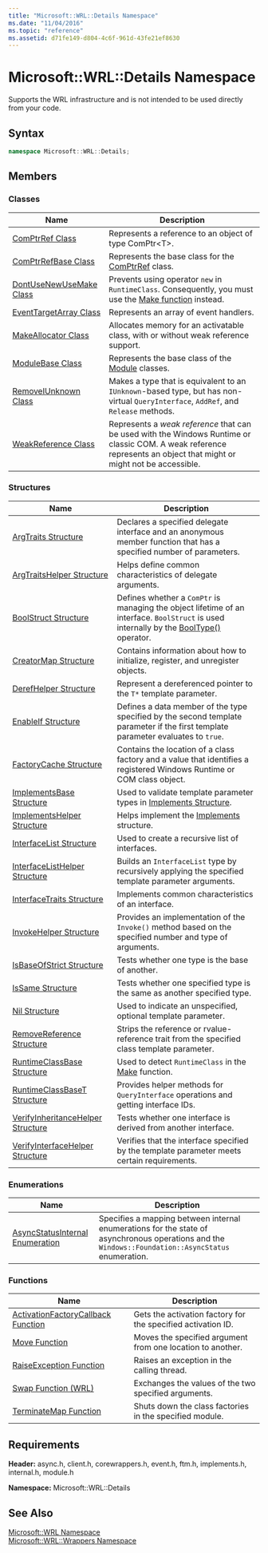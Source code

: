 ```yaml
---
title: "Microsoft::WRL::Details Namespace"
ms.date: "11/04/2016"
ms.topic: "reference"
ms.assetid: d71fe149-d804-4c6f-961d-43fe21ef8630
---
```

# Microsoft::WRL::Details Namespace

Supports the WRL infrastructure and is not intended to be used directly from your code.

## Syntax

```cpp
namespace Microsoft::WRL::Details;
```

## Members

### Classes

|Name|Description|
|----------|-----------------|
|[ComPtrRef Class](comptrref-class.md)|Represents a reference to an object of type ComPtr\<T>.|
|[ComPtrRefBase Class](comptrrefbase-class.md)|Represents the base class for the [ComPtrRef](comptrref-class.md) class.|
|[DontUseNewUseMake Class](dontusenewusemake-class.md)|Prevents using operator `new` in `RuntimeClass`. Consequently, you must use the [Make function](make-function.md) instead.|
|[EventTargetArray Class](eventtargetarray-class.md)|Represents an array of event handlers.|
|[MakeAllocator Class](makeallocator-class.md)|Allocates memory for an activatable class, with or without weak reference support.|
|[ModuleBase Class](modulebase-class.md)|Represents the base class of the [Module](module-class.md) classes.|
|[RemoveIUnknown Class](removeiunknown-class.md)|Makes a type that is equivalent to an `IUnknown`-based type, but has non-virtual `QueryInterface`, `AddRef`, and `Release` methods.|
|[WeakReference Class](weakreference-class.md)|Represents a *weak reference* that can be used with the Windows Runtime or classic COM. A weak reference represents an object that might or might not be accessible.|

### Structures

|Name|Description|
|----------|-----------------|
|[ArgTraits Structure](argtraits-structure.md)|Declares a specified delegate interface and an anonymous member function that has a specified number of parameters.|
|[ArgTraitsHelper Structure](argtraitshelper-structure.md)|Helps define common characteristics of delegate arguments.|
|[BoolStruct Structure](boolstruct-structure.md)|Defines whether a `ComPtr` is managing the object lifetime of an interface. `BoolStruct` is used internally by the [BoolType()](comptr-class.md#operator-microsoft-wrl-details-booltype) operator.|
|[CreatorMap Structure](creatormap-structure.md)|Contains information about how to initialize, register, and unregister objects.|
|[DerefHelper Structure](derefhelper-structure.md)|Represent a dereferenced pointer to the `T*` template parameter.|
|[EnableIf Structure](enableif-structure.md)|Defines a data member of the type specified by the second template parameter if the first template parameter evaluates to `true`.|
|[FactoryCache Structure](factorycache-structure.md)|Contains the location of a class factory and a value that identifies a registered Windows Runtime or COM class object.|
|[ImplementsBase Structure](implementsbase-structure.md)|Used to validate template parameter types in [Implements Structure](implements-structure.md).|
|[ImplementsHelper Structure](implementshelper-structure.md)|Helps implement the [Implements](implements-structure.md) structure.|
|[InterfaceList Structure](interfacelist-structure.md)|Used to create a recursive list of interfaces.|
|[InterfaceListHelper Structure](interfacelisthelper-structure.md)|Builds an `InterfaceList` type by recursively applying the specified template parameter arguments.|
|[InterfaceTraits Structure](interfacetraits-structure.md)|Implements common characteristics of an interface.|
|[InvokeHelper Structure](invokehelper-structure.md)|Provides an implementation of the `Invoke()` method based on the specified number and type of arguments.|
|[IsBaseOfStrict Structure](isbaseofstrict-structure.md)|Tests whether one type is the base of another.|
|[IsSame Structure](issame-structure.md)|Tests whether one specified type is the same as another specified type.|
|[Nil Structure](nil-structure.md)|Used to indicate an unspecified, optional template parameter.|
|[RemoveReference Structure](removereference-structure.md)|Strips the reference or rvalue-reference trait from the specified class template parameter.|
|[RuntimeClassBase Structure](runtimeclassbase-structure.md)|Used to detect `RuntimeClass` in the [Make](make-function.md) function.|
|[RuntimeClassBaseT Structure](runtimeclassbaset-structure.md)|Provides helper methods for `QueryInterface` operations and getting interface IDs.|
|[VerifyInheritanceHelper Structure](verifyinheritancehelper-structure.md)|Tests whether one interface is derived from another interface.|
|[VerifyInterfaceHelper Structure](verifyinterfacehelper-structure.md)|Verifies that the interface specified by the template parameter meets certain requirements.|

### Enumerations

|Name|Description|
|----------|-----------------|
|[AsyncStatusInternal Enumeration](asyncstatusinternal-enumeration.md)|Specifies a mapping between internal enumerations for the state of asynchronous operations and the `Windows::Foundation::AsyncStatus` enumeration.|

### Functions

|Name|Description|
|----------|-----------------|
|[ActivationFactoryCallback Function](activationfactorycallback-function.md)|Gets the activation factory for the specified activation ID.|
|[Move Function](move-function.md)|Moves the specified argument from one location to another.|
|[RaiseException Function](raiseexception-function.md)|Raises an exception in the calling thread.|
|[Swap Function (WRL)](swap-function-wrl.md)|Exchanges the values of the two specified arguments.|
|[TerminateMap Function](terminatemap-function.md)|Shuts down the class factories in the specified module.|

## Requirements

**Header:** async.h, client.h, corewrappers.h, event.h, ftm.h, implements.h, internal.h, module.h

**Namespace:** Microsoft::WRL::Details

## See Also

[Microsoft::WRL Namespace](microsoft-wrl-namespace.md)<br/>
[Microsoft::WRL::Wrappers Namespace](microsoft-wrl-wrappers-namespace.md)